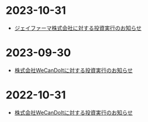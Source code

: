 # 2023-10-31
  * [ジェイファーマ株式会社に対する投資実行のお知らせ](./2023-10-05.md)
# 2023-09-30
  * [株式会社WeCanDoItに対する投資実行のお知らせ](./2023-09-30.md)
# 2022-10-31
  * [株式会社WeCanDoItに対する投資実行のお知らせ](./2022-10-31.md)
